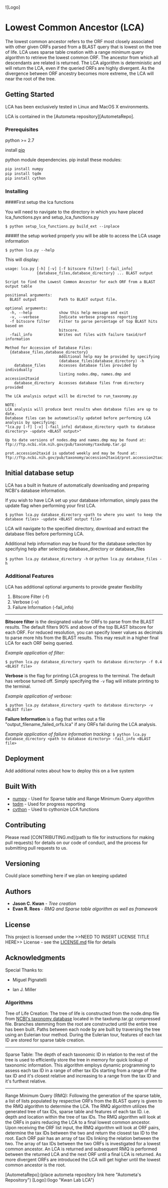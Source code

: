 ![Logo]
# Lowest Common Ancestor (LCA)

The lowest common ancestor refers to the ORF most closely associated with other given ORFs parsed from a BLAST query that is lowest on the tree of life. LCA uses sparse table creation with a range minimum query algorithm to retrieve the lowest common ORF. The ancestor from which all descendants are related is returned. The LCA algorithm is deterministic and will return the LCA, even if the queried ORFs are highly divergent. As the divergence between ORF ancestry becomes more extreme, the LCA will near the root of the tree.

## Getting Started

LCA has been exclusively tested in Linux and MacOS X environments.

LCA is contained in the [Autometa repository][AutometaRepo].

### Prerequisites

python >= 2.7

install [pip](https://packaging.python.org/tutorials/installing-packages/ "python package pip homepage")

python module dependencies.
pip install these modules:

```bash
pip install numpy
pip install tqdm
pip install cython
```

### Installing

####First setup the lca functions

You will need to navigate to the directory in which you have placed lca_functions.pyx and setup_lca_functions.py

`$ python setup_lca_functions.py build_ext --inplace`

####If the setup worked properly
you will be able to access the LCA usage information

`$ python lca.py --help`

This will display:
```
usage: lca.py [-h] [-v] [-f bitscore filter] [-fail_info]
              {database_files,database_directory} ... BLAST output

Script to find the Lowest Common Ancestor for each ORF from a BLAST output table

positional arguments:
  BLAST output          Path to BLAST output file.

optional arguments:
  -h, --help            show this help message and exit
  -v, --verbose         Indicate verbose progress reporting
  -f bitscore filter    Filter to parse percentage of top BLAST hits based on
                        bitscore.
  -fail_info            Writes out files with failure taxid/orf information

Method for Accession of Database Files:
  {database_files,database_directory}
                        Additional help may be provided by specifying
                        (database_files|database_directory) -h
    database_files      Accesses database files provided by individually
                        listing nodes.dmp, names.dmp and accession2taxid
    database_directory  Accesses database files from directory provided

The LCA analysis output will be directed to run_taxonomy.py

NOTE:
LCA analysis will produce best results when database files are up to date.
Database files can be automatically updated before performing LCA analysis by specifying:
"lca.py [-f] [-v] [-fail_info] database_directory <path to database directory> -update <BLAST output>"

Up to date versions of nodes.dmp and names.dmp may be found at:
ftp://ftp.ncbi.nlm.nih.gov/pub/taxonomy/taxdump.tar.gz

prot.accession2taxid is updated weekly and may be found at:
ftp://ftp.ncbi.nih.gov/pub/taxonomy/accession2taxid/prot.accession2taxid.gz
```
## Initial database setup

LCA has a built in feature of automatically downloading and preparing NCBI's database information.

If you wish to have LCA set up your database information, simply pass the update flag when performing your first LCA.

`$ python lca.py database_directory <path to where you want to keep the database files> -update <BLAST output file>`

LCA will navigate to the specified directory, download and extract the database files before performing LCA.

Additional help information may be found for the database selection by specifying help after selecting database_directory or database_files

`$ python lca.py database_directory -h` or `python lca.py database_files -h`

### Additional Features

LCA has additional optional arguments to provide greater flexibility

1. Bitscore Filter (-f)
1. Verbose  (-v)
1. Failure Information  (-fail_info)
___


**Bitscore filter** is the designated value for ORFs to parse from the BLAST results. The default filters 90% and above of the top BLAST bitscore for each ORF. For reduced resolution, you can specify lower values as decimals to parse more hits from the BLAST results. This may result in a higher final LCA for each ORF being queried.

_Example application of filter:_

`$ python lca.py database_directory <path to database directory> -f 0.4 <BLAST file>`

**Verbose** is the flag for printing LCA progress to the terminal. The default has verbose turned off. Simply specifying the `-v` flag will initiate printing to the terminal.

_Example application of verbose:_

`$ python lca.py database_directory <path to database directory> -v <BLAST file>`

**Failure Information** is a flag that writes out a file "output_filename_failed_orfs.lca" if any ORFs fail during the LCA analysis.

_Example application of failure information tracking:_
`$ python lca.py database_directory <path to database directory> -fail_info <BLAST file>`

## Deployment

Add additional notes about how to deploy this on a live system

## Built With

* [numpy](http://www.numpy.org/) - Used for Sparse table and Range Minimum Query algorithm
* [tqdm](https://pypi.python.org/pypi/tqdm) - Used for progress reporting
* [cython](http://cython.org/) - Used to cythonize LCA functions

## Contributing

Please read [CONTRIBUTING.md](path to file for instructions for making pull requests) for details on our code of conduct, and the process for submitting pull requests to us.

## Versioning

Could place something here if we plan on keeping updated

## Authors

* **Jason C. Kwan** - *Tree creation*
* **Evan R. Rees** - *RMQ and Sparse table algorithm as well as framework*

## License

This project is licensed under the >>NEED TO INSERT LICENSE TITLE HERE>> License - see the [LICENSE.md](LICENSE.md) file for details

## Acknowledgments
Special Thanks to:
* Miguel Pignatelli

* Ian J. Miller


### Algorithms

Tree of Life Creation:
The tree of life is constructed from the node.dmp file from [NCBI's taxonomy database](ftp://ftp.ncbi.nlm.nih.gov/pub/taxonomy/ "NCBI's taxonomy database directory") located in the taxdump.tar.gz compressed file. Branches stemming from the root are constructed until the entire tree has been built. Paths between each node by are built by traversing the tree using an Eulerian tour method. During the Eulerian tour, features of each tax ID are stored for sparse table creation.
___

Sparse Table:
The depth of each taxonomic ID in relation to the rest of the tree is used to efficiently store the tree in memory for quick lookup of taxonomic information. This algorithm employs dynamic programming to assess each tax ID in a range of other tax IDs starting from a range of the tax ID and it's closest relative and increasing to a range from the tax ID and it's furthest relative.
___

Range Minimum Query (RMQ):
Following the generation of the sparse table, a list of lists populated by respective ORFs from the BLAST query is given to the RMQ algorithm to determine the LCA. The RMQ algorithm utilizes the generated tree of tax IDs, sparse table and features of each tax ID. i.e. depth and location within the tree of tax IDs. The RMQ algorithm will look at the ORFs in pairs reducing the LCA to a final lowest common ancestor. Upon receiving the ORF list input, the RMQ algorithm will look at ORF pairs, determine the tax IDs between the two and return the closest tax ID to the root. Each ORF pair has an array of tax IDs linking the relation between the two. The array of tax IDs between the two ORFs is investigated for a lowest common ancestor. An LCA is returned and subsequent RMQ is performed between the returned LCA and the next ORF until a final LCA is returned. As more divergent ORFs are introduced the LCA will get higher until the lowest common ancestor is the root.



[AutometaRepo]:(place autometa repository link here "Autometa's Repository")
[Logo]:(logo "Kwan Lab LCA")
